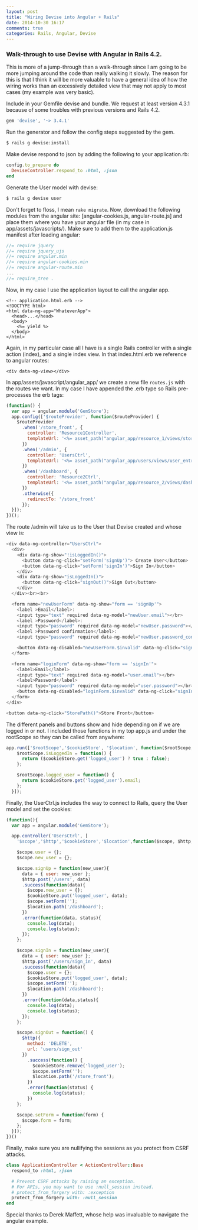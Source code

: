```yaml
---
layout: post
title: "Wiring Devise into Angular + Rails"
date: 2014-10-30 16:17
comments: true
categories: Rails, Angular, Devise
---
```


### Walk-through to use Devise with Angular in Rails 4.2.

This is more of a jump-through than a walk-through since I am going to be more jumping around the code than really walking it slowly. The reason for this is that I think it will be more valuable to have a general idea of how the wiring works than an excessively detailed view that may not apply to most cases (my example was very basic).

Include in your Gemfile devise and bundle. We request at least version 4.3.1 because of some troubles with previous versions and Rails 4.2.

```ruby
gem 'devise', '~> 3.4.1'
```

Run the generator and follow the config steps suggested by the gem.

```bash
$ rails g devise:install
```

Make devise respond to json by adding the following to your application.rb:

```ruby
config.to_prepare do
  DeviseController.respond_to :html, :json
end
```

<!-- more -->

Generate the User model with devise:

```bash
$ rails g devise user
```

Don't forget to floss, I mean `rake migrate`. Now, download the following modules from the angular site: [angular-cookies.js, angular-route.js] and place them where you have your angular file (in my case in app/assets/javascripts/). Make sure to add them to the application.js manifest after loading angular:

```js
//= require jquery
//= require jquery_ujs
//= require angular.min
//= require angular-cookies.min
//= require angular-route.min
...
//= require_tree .
```

Now, in my case I use the application layout to call the angular app.

```erb
<!-- application.html.erb -->
<!DOCTYPE html>
<html data-ng-app="WhateverApp">
  <head>...</head>
  <body>
    <%= yield %>
  </body>
</html>
```

Again, in my particular case all I have is a single Rails controller with a single action (index), and a single index view. In that index.html.erb we reference to angular routes:

```erb
<div data-ng-view></div>
```

In app/assets/javascript/angular_app/ we create a new file `routes.js` with the routes we want. In my case I have appended the .erb type so Rails pre-processes the erb tags:

```javascript
(function() {
  var app = angular.module('GemStore');
  app.config(['$routeProvider', function($routeProvider) {
    $routeProvider
      .when('/store_front', {
        controller: 'Resource1Controller',
        templateUrl: '<%= asset_path("angular_app/resource_1/views/store_forefront.html") %>'
      })
      .when('/admin', {
        controller: 'UsersCtrl',
        templateUrl: '<%= asset_path("angular_app/users/views/user_entrance.html") %>'
      })
      .when('/dashboard', {
        controller: 'Resource2Ctrl',
        templateUrl: '<%= asset_path("angular_app/resource_2/views/dashboard.html") %>'
      })
      .otherwise({
        redirectTo: '/store_front'
      });
  }]);
})();
```

The route /admin will take us to the User that Devise created and whose view is:

```javascript
<div data-ng-controller="UsersCtrl">
  <div>
    <div data-ng-show="!isLoggedIn()">
      <button data-ng-click="setForm('signUp')"> Create User</button>
      <button data-ng-click="setForm('signIn')">Sign In</button>
    </div>
    <div data-ng-show="isLoggedIn()">
      <button data-ng-click="signOut()">Sign Out</button>
    </div>
  </div><br><br>

  <form name="newUserForm" data-ng-show="form == 'signUp'">
    <label >Email</label>:
    <input type="text" required data-ng-model="newUser.email"></br>
    <label >Password</label>:
    <input type="password" required data-ng-model="newUser.password"></br>
    <label >Password confirmation</label>:
    <input type="password" required data-ng-model="newUser.password_confirmation"></br>

    <button data-ng-disabled="newUserForm.$invalid" data-ng-click="signUp(newUser)"> Create User</button>
  </form>

  <form name="loginForm" data-ng-show="form == 'signIn'">
    <label>Email</label>
    <input type="text" required data-ng-model="user.email"></br>
    <label>Password</label>
    <input type="password" required data-ng-model="user.password"></br>
    <button data-ng-disabled="loginForm.$invalid" data-ng-click="signIn(user)">Sign In</button>
  </form>
</div>

<button data-ng-click="StorePath()">Store Front</button>
```

The different panels and buttons show and hide depending on if we are logged in or not. I included those functions in my top app.js and under the rootScope so they can be called from anywhere:

```javascript
app.run(['$rootScope','$cookieStore', '$location', function($rootScope, $cookieStore, $location) {
    $rootScope.isLoggedIn = function() {
      return ($cookieStore.get('logged_user') ? true : false);
    };

    $rootScope.logged_user = function() {
      return $cookieStore.get('logged_user').email;
    };
  }]);
```

Finally, the UserCtrl.js includes the way to connect to Rails, query the User model and set the cookies:

```javascript
(function(){
  var app = angular.module('GemStore');

  app.controller('UsersCtrl', [
    '$scope','$http','$cookieStore','$location',function($scope, $http, $cookieStore,$location){

    $scope.user = {};
    $scope.new_user = {};

    $scope.signUp = function(new_user){
      data = { user: new_user };
      $http.post('/users', data)
      .success(function(data){
        $scope.new_user = {};
        $cookieStore.put('logged_user', data);
        $scope.setForm('');
        $location.path('/dashboard');
      })
      .error(function(data, status){
        console.log(data);
        console.log(status);
      });
    };

    $scope.signIn = function(new_user){
      data = { user: new_user };
      $http.post('/users/sign_in', data)
      .success(function(data){
        $scope.user = {};
        $cookieStore.put('logged_user', data);
        $scope.setForm('');
        $location.path('/dashboard');
      })
      .error(function(data,status){
        console.log(data);
        console.log(status);
      });
    };

    $scope.signOut = function() {
      $http({
        method: 'DELETE',
        url: 'users/sign_out'
      })
        .success(function() {
          $cookieStore.remove('logged_user');
          $scope.setForm('');
          $location.path('/store_front');
        })
        .error(function(status) {
          console.log(status);
        })
    };

    $scope.setForm = function(form) {
      $scope.form = form;
    };
  }]);
})()
```

Finally, make sure you are nullifying the sessions as you protect from CSRF attacks.

```ruby
class ApplicationController < ActionController::Base
  respond_to :html, :json

  # Prevent CSRF attacks by raising an exception.
  # For APIs, you may want to use :null_session instead.
  # protect_from_forgery with: :exception
  protect_from_forgery with: :null_session
end
```

Special thanks to Derek Maffett, whose help was invaluable to navigate the angular example.




